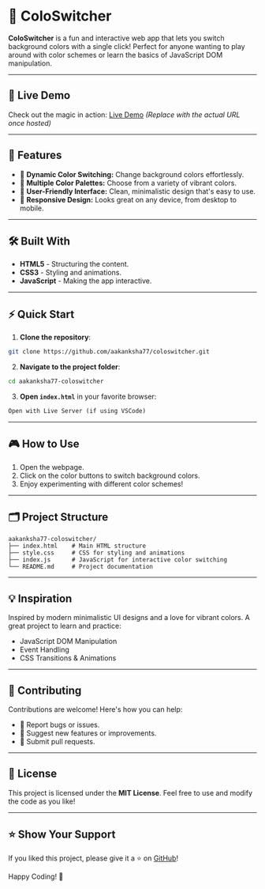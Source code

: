 # 🎨 ColoSwitcher  

**ColoSwitcher** is a fun and interactive web app that lets you switch background colors with a single click! Perfect for anyone wanting to play around with color schemes or learn the basics of JavaScript DOM manipulation.  

---

## 🌟 Live Demo  
Check out the magic in action: [Live Demo](https://aakanksha77.github.io/ColoSwitcher/) 
*(Replace with the actual URL once hosted)*  

---

## 🚀 Features  

- 🎨 **Dynamic Color Switching:** Change background colors effortlessly.  
- 🌈 **Multiple Color Palettes:** Choose from a variety of vibrant colors.  
- 🎯 **User-Friendly Interface:** Clean, minimalistic design that's easy to use.  
- 📱 **Responsive Design:** Looks great on any device, from desktop to mobile.  

---

## 🛠️ Built With  

- **HTML5** - Structuring the content.  
- **CSS3** - Styling and animations.  
- **JavaScript** - Making the app interactive.  

---

## ⚡ Quick Start  

1. **Clone the repository**:  
```bash
git clone https://github.com/aakanksha77/coloswitcher.git
```

2. **Navigate to the project folder**:  
```bash
cd aakanksha77-coloswitcher
```

3. **Open `index.html`** in your favorite browser:  
```html
Open with Live Server (if using VSCode) 
```

---

## 🎮 How to Use  

1. Open the webpage.  
2. Click on the color buttons to switch background colors.  
3. Enjoy experimenting with different color schemes!  

---

## 🗂️ Project Structure  

```plaintext
aakanksha77-coloswitcher/
├── index.html    # Main HTML structure
├── style.css     # CSS for styling and animations
├── index.js      # JavaScript for interactive color switching
└── README.md     # Project documentation
```

---

## 💡 Inspiration  

Inspired by modern minimalistic UI designs and a love for vibrant colors. A great project to learn and practice:  
- JavaScript DOM Manipulation  
- Event Handling  
- CSS Transitions & Animations  

---

## 🤝 Contributing  

Contributions are welcome! Here's how you can help:  
- 🐛 Report bugs or issues.  
- 🌟 Suggest new features or improvements.  
- 🔧 Submit pull requests.  

---

## 📜 License  

This project is licensed under the **MIT License**. Feel free to use and modify the code as you like!  

---

## ⭐ Show Your Support  

If you liked this project, please give it a ⭐ on [GitHub](https://github.com/aakanksha77/coloswitcher)!  

Happy Coding! 🎉  
